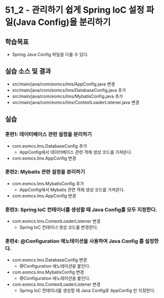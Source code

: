 # 51_2 - 관리하기 쉽게 Spring IoC 설정 파일(Java Config)을 분리하기

## 학습목표

- Spring Java Config 파일을 다룰 수 있다.

## 실습 소스 및 결과

- src/main/java/com/eomcs/lms/AppConfig.java 변경
- src/main/java/com/eomcs/lms/DatabaseConfig.java 추가
- src/main/java/com/eomcs/lms/MybatisConfig.java 추가
- src/main/java/com/eomcs/lms/ContextLoaderListener.java 변경

## 실습  

### 훈련1: 데이터베이스 관련 설정을 분리하기

- com.eomcs.lms.DatabaseConfig 추가
  - AppConfig에서 데이터베이스 관련 객체 생성 코드를 가져온다.
- com.eomcs.lms.AppConfig 변경
  
### 훈련2: Mybatis 관련 설정을 분리하기

- com.eomcs.lms.MybatisConfig 추가
  - AppConfig에서 Mybatis 관련 객체 생성 코드를 가져온다.
- com.eomcs.lms.AppConfig 변경

### 훈련3: Spring IoC 컨테이너를 생성할 때 Java Config를 모두 지정한다.

- com.eomcs.lms.ContextLoaderListener 변경
  - Spring IoC 컨테이너 생성 코드를 변경한다.
  
### 훈련4: @Configuration 애노테이션을 사용하여 Java Config 를 설정한다.

- com.eomcs.lms.DatabaseConfig 변경
  - @Configuration 애노테이션을 붙인다.
- com.eomcs.lms.MybatisConfig 변경
  - @Configuration 애노테이션을 붙인다.
- com.eomcs.lms.ContextLoaderListener 변경
  - Spring IoC 컨테이너를 생성할 때 Java Config로 AppConfig 만 지정한다.
